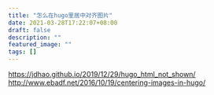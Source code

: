 ```yaml
---
title: "怎么在hugo里居中对齐图片"
date: 2021-03-28T17:22:07+08:00
draft: false
description: ""
featured_image: ""
tags: []
---
```


https://jdhao.github.io/2019/12/29/hugo_html_not_shown/
http://www.ebadf.net/2016/10/19/centering-images-in-hugo/

